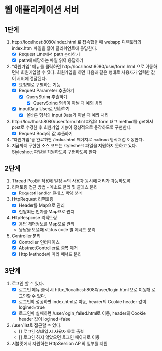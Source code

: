 # 웹 애플리케이션 서버

## 1단계

1. http://localhost:8080/index.html 로 접속했을 때 webapp 디렉토리의 index.html 파일을 읽어 클라이언트에 응답한다.
    - [x] Request Line에서 path 분리하기
    - [x] path에 해당하는 파일 읽어 응답하기
2. “회원가입” 메뉴를 클릭하면 http://localhost:8080/user/form.html 으로 이동하면서 회원가입할 수 있다. 회원가입을 하면 다음과 같은 형태로 사용자가 입력한 값이 서버에 전달된다.
    - [x] 요청별로 구별하는 기능
    - [x] Request Parameter 추출하기
        - [x] QueryString 추출하기
            - [x] QueryString 형식이 아닐 때 예외 처리
    - [x] inputData User로 변환하기
        - [x] 올바른 형식의 input Data가 아닐 때 예외 처리
3. http://localhost:8080/user/form.html 파일의 form 태그 method를 get에서 post로 수정한 후 회원가입 기능이 정상적으로 동작하도록 구현한다.
    - [x] Request Body의 값 추출하기
4. “회원가입”을 완료하면 /index.html 페이지로 redirect 방식처럼 이동한다.
5. 지금까지 구현한 소스 코드는 stylesheet 파일을 지원하지 못하고 있다. Stylesheet 파일을 지원하도록 구현하도록 한다.

## 2단계
1. Thread Pool을 적용해 일정 수의 사용자 동시에 처리가 가능하도록
2. 리팩토링 접근 방법 - 메소드 분리 및 클래스 분리
    - [x] RequestHandler 클래스 책임 분리
3. HttpRequest 리팩토링
    - [x] Header를 Map으로 관리
    - [x] 전달되는 인자를 Map으로 관리
4. HttpResponse 리팩토링
    - [x] 응답 헤더정보를 Map으로 관리
    - 응답을 보낼때 status code 별 메서드 분리
5. Controller 분리
    - [x] Controller 인터페이스
    - [x] AbstractController로 중복 제거
    - [x] Http Methode에 따라 메서드 분리
    
## 3단계
1. 로그인 할 수 있다.
    - [x] 로그인 메뉴 클릭 시  http://localhost:8080/user/login.html 으로 이동해 로그인할 수 있다.
    - [x] 로그인이 성공하면 index.html로 이동, header의 Cookie header 값이 logined=true
    - [x] 로그인이 실패하면 /user/login_failed.html로 이동, header의 Cookie header 값이 logined=false
2. /user/list로 접근할 수 있다.
    - [] 로그인 상태일 시 사용자 목록 출력
    - [] 로그인 하지 않았으면 로그인 페이지로 이동
3. 서블릿에서 지원하는 HttpSession API의 일부를 지원    